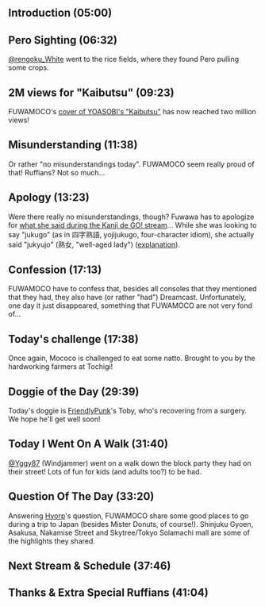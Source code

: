 ## Introduction (05:00)

## Pero Sighting (06:32)

[@rengoku_White](https://twitter.com/rengoku_White/status/1702960335039467607) went to the rice fields, where they found Pero pulling some crops.

## 2M views for "Kaibutsu" (09:23)

FUWAMOCO's [cover of YOASOBI's "Kaibutsu"](https://youtu.be/Yr1EI_jYBB8) has now reached two million views!

## Misunderstanding (11:38)

Or rather "no misunderstandings today". FUWAMOCO seem really proud of that! Ruffians? Not so much...

## Apology (13:23)

Were there really no misunderstandings, though? Fuwawa has to apologize for [what she said during the Kanji de GO! stream](https://www.youtube.com/live/Ugqx0D9hx7k?si=AVxLJ4tTs2XwV6At&t=6879)... While she was looking to say "jukugo" (as in 四字熟語, yojijukugo, four-character idiom), she actually said "jukyujo" (熟女, "well-aged lady") ([explanation](https://youtu.be/ySxu81riSGY?t=15m17s)).

## Confession (17:13)

FUWAMOCO have to confess that, besides all consoles that they mentioned that they had, they also have (or rather "had") Dreamcast. Unfortunately, one day it just disappeared, something that FUWAMOCO are not very fond of...

## Today's challenge (17:38)

Once again, Mococo is challenged to eat some natto. Brought to you by the hardworking farmers at Tochigi!

## Doggie of the Day (29:39)

Today's doggie is [FriendlyPunk](https://twitter.com/FriendlyPunk56/status/1701318555697086640)'s Toby, who's recovering from a surgery. We hope he'll get well soon!

## Today I Went On A Walk (31:40)

[@Yggy87](https://twitter.com/Yggy87/status/1703169377795735608) (Windjammer) went on a walk down the block party they had on their street! Lots of fun for kids (and adults too?) to be had.

## Question Of The Day (33:20)

Answering [Hyorp](https://twitter.com/CascadeHope/status/1703261733601907046)'s question, FUWAMOCO share some good places to go during a trip to Japan (besides Mister Donuts, of course!). Shinjuku Gyoen, Asakusa, Nakamise Street and Skytree/Tokyo Solamachi mall are some of the highlights they shared.

## Next Stream & Schedule (37:46)

## Thanks & Extra Special Ruffians (41:04)
